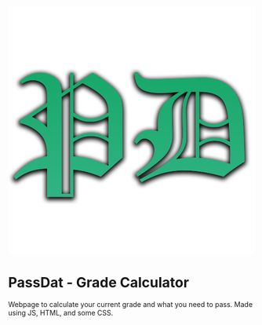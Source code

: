 ![Passdat-logo](https://raw.githubusercontent.com/Flapjacck/PassDat/refs/heads/main/images/PassDat-logo.png)

# PassDat - Grade Calculator
Webpage to calculate your current grade and what you need to pass. Made using JS, HTML, and some CSS.
